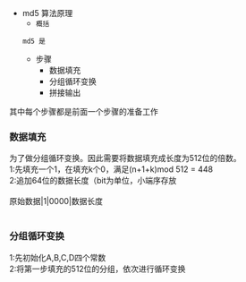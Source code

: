 - md5 算法原理
    - `概括`
    ```shell
    md5 是
    ```
    - 步骤
        - 数据填充
        - 分组循环变换
        - 拼接输出
    


其中每个步骤都是前面一个步骤的准备工作
<h3>数据填充</h3>
为了做分组循环变换。因此需要将数据填充成长度为512位的倍数。<br>
1:先填充一个1，在填充k个0，满足(n+1+k)mod 512 = 448<br>
2:追加64位的数据长度（bit为单位，小端序存放<br>
<br>
原始数据|1|0000|数据长度
</br>
<br>
<h3 style="color=yellow">分组循环变换</h3>
1:先初始化A,B,C,D四个常数<br>
2:将第一步填充的512位的分组，依次进行循环变换